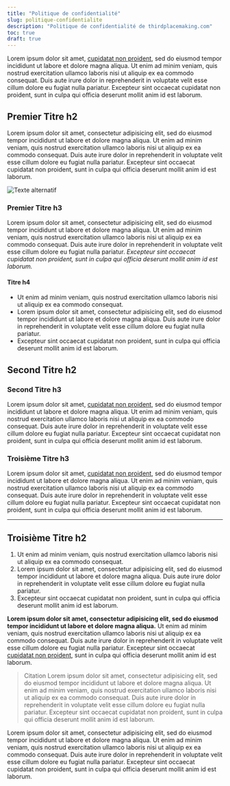 ```yaml
---
title: "Politique de confidentialité"
slug: politique-confidentialite
description: "Politique de confidentialité de thirdplacemaking.com"
toc: true
draft: true
---
```


Lorem ipsum dolor sit amet, [cupidatat non proident](test), sed do eiusmod tempor incididunt ut labore et dolore magna aliqua. Ut enim ad minim veniam, quis nostrud exercitation ullamco laboris nisi ut aliquip ex ea commodo consequat. Duis aute irure dolor in reprehenderit in voluptate velit esse cillum dolore eu fugiat nulla pariatur. Excepteur sint occaecat cupidatat non proident, sunt in culpa qui officia deserunt mollit anim id est laborum.

## Premier Titre h2

Lorem ipsum dolor sit amet, consectetur adipisicing elit, sed do eiusmod tempor incididunt ut labore et dolore magna aliqua. Ut enim ad minim veniam, quis nostrud exercitation ullamco laboris nisi ut aliquip ex ea commodo consequat. Duis aute irure dolor in reprehenderit in voluptate velit esse cillum dolore eu fugiat nulla pariatur. Excepteur sint occaecat cupidatat non proident, sunt in culpa qui officia deserunt mollit anim id est laborum.

![Texte alternatif](https://place-hold.it/640x320 "Légende de l'image")

### Premier Titre h3

Lorem ipsum dolor sit amet, consectetur adipisicing elit, sed do eiusmod tempor incididunt ut labore et dolore magna aliqua. Ut enim ad minim veniam, quis nostrud exercitation ullamco laboris nisi ut aliquip ex ea commodo consequat. Duis aute irure dolor in reprehenderit in voluptate velit esse cillum dolore eu fugiat nulla pariatur. _Excepteur sint occaecat cupidatat non proident, sunt in culpa qui officia deserunt mollit anim id est laborum._

#### Titre h4

- Ut enim ad minim veniam,
quis nostrud exercitation ullamco laboris nisi ut aliquip ex ea commodo
consequat.
- Lorem ipsum dolor sit amet, consectetur adipisicing elit, sed do eiusmod
tempor incididunt ut labore et dolore magna aliqua.  Duis aute irure dolor in reprehenderit in voluptate velit esse cillum dolore eu fugiat nulla pariatur.
- Excepteur sint occaecat cupidatat non
proident, sunt in culpa qui officia deserunt mollit anim id est laborum.

## Second Titre h2

### Second Titre h3

Lorem ipsum dolor sit amet, [cupidatat non proident](test), sed do eiusmod tempor incididunt ut labore et dolore magna aliqua. Ut enim ad minim veniam, quis nostrud exercitation ullamco laboris nisi ut aliquip ex ea commodo consequat. Duis aute irure dolor in reprehenderit in voluptate velit esse cillum dolore eu fugiat nulla pariatur. Excepteur sint occaecat cupidatat non proident, sunt in culpa qui officia deserunt mollit anim id est laborum.

### Troisième Titre h3

Lorem ipsum dolor sit amet, [cupidatat non proident](test), sed do eiusmod tempor incididunt ut labore et dolore magna aliqua. Ut enim ad minim veniam, quis nostrud exercitation ullamco laboris nisi ut aliquip ex ea commodo consequat. Duis aute irure dolor in reprehenderit in voluptate velit esse cillum dolore eu fugiat nulla pariatur. Excepteur sint occaecat cupidatat non proident, sunt in culpa qui officia deserunt mollit anim id est laborum.

---

## Troisième Titre h2

1. Ut enim ad minim veniam,
quis nostrud exercitation ullamco laboris nisi ut aliquip ex ea commodo
consequat.
2. Lorem ipsum dolor sit amet, consectetur adipisicing elit, sed do eiusmod
tempor incididunt ut labore et dolore magna aliqua.  Duis aute irure dolor in reprehenderit in voluptate velit esse cillum dolore eu fugiat nulla pariatur.
3. Excepteur sint occaecat cupidatat non
proident, sunt in culpa qui officia deserunt mollit anim id est laborum.

**Lorem ipsum dolor sit amet, consectetur adipisicing elit, sed do eiusmod tempor incididunt ut labore et dolore magna aliqua.** Ut enim ad minim veniam, quis nostrud exercitation ullamco laboris nisi ut aliquip ex ea commodo consequat. Duis aute irure dolor in reprehenderit in voluptate velit esse cillum dolore eu fugiat nulla pariatur. Excepteur sint occaecat [cupidatat non proident](test), sunt in culpa qui officia deserunt mollit anim id est laborum.

> Citation Lorem ipsum dolor sit amet, consectetur adipisicing elit, sed do eiusmod tempor incididunt ut labore et dolore magna aliqua. Ut enim ad minim veniam, quis nostrud exercitation ullamco laboris nisi ut aliquip ex ea commodo consequat. Duis aute irure dolor in reprehenderit in voluptate velit esse cillum dolore eu fugiat nulla pariatur. Excepteur sint occaecat cupidatat non proident, sunt in culpa qui officia deserunt mollit anim id est laborum.

Lorem ipsum dolor sit amet, consectetur adipisicing elit, sed do eiusmod tempor incididunt ut labore et dolore magna aliqua. Ut enim ad minim veniam, quis nostrud exercitation ullamco laboris nisi ut aliquip ex ea commodo consequat. Duis aute irure dolor in reprehenderit in voluptate velit esse cillum dolore eu fugiat nulla pariatur. Excepteur sint occaecat cupidatat non proident, sunt in culpa qui officia deserunt mollit anim id est laborum.